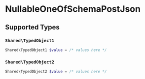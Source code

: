 # NullableOneOfSchemaPostJson


## Supported Types

### `Shared\TypedObject1`

```php
Shared\TypedObject1 $value = /* values here */
```

### `Shared\TypedObject2`

```php
Shared\TypedObject2 $value = /* values here */
```

